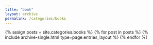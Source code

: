 ```yaml
---
title: "book"
layout: archive
permalink: /categories/books
---
```



{% assign posts = site.categories.books %}
{% for post in posts %} {% include archive-single.html type=page.entries_layout %} {% endfor %}